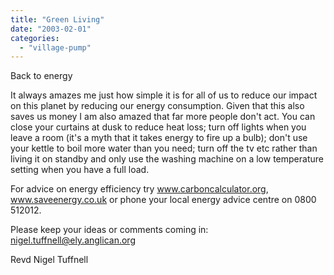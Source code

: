 ```yaml
---
title: "Green Living"
date: "2003-02-01"
categories: 
  - "village-pump"
---
```


Back to energy

It always amazes me just how simple it is for all of us to reduce our impact on this planet by reducing our energy consumption. Given that this also saves us money I am also amazed that far more people don't act. You can close your curtains at dusk to reduce heat loss; turn off lights when you leave a room (it's a myth that it takes energy to fire up a bulb); don't use your kettle to boil more water than you need; turn off the tv etc rather than living it on standby and only use the washing machine on a low temperature setting when you have a full load.

For advice on energy efficiency try www.carboncalculator.org, www.saveenergy.co.uk or phone your local energy advice centre on 0800 512012.

Please keep your ideas or comments coming in: nigel.tuffnell@ely.anglican.org

Revd Nigel Tuffnell
